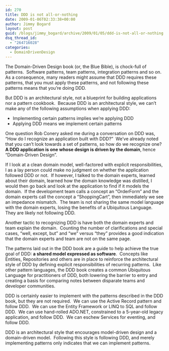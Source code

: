 ```yaml
---
id: 270
title: DDD is not all-or-nothing
date: 2009-01-06T02:33:38+00:00
author: Jimmy Bogard
layout: post
guid: /blogs/jimmy_bogard/archive/2009/01/05/ddd-is-not-all-or-nothing.aspx
dsq_thread_id:
  - "264716028"
categories:
  - DomainDrivenDesign
---
```

The Domain-Driven Design book (or, the Blue Bible), is chock-full of patterns.&#160; Software patterns, team patterns, integration patterns and so on.&#160; As a consequence, many readers might assume that DDD requires these patterns, that you must apply these patterns, and not following these patterns means that you’re doing DDD.

But DDD is an architectural style, not a blueprint for building applications nor a pattern cookbook.&#160; Because DDD is an architectural style, we can’t make any of the following assumptions when applying DDD:

  * Implementing certain patterns implies we’re applying DDD
  * Applying DDD means we implement certain patterns

One question Rob Conery asked me during a conversation on DDD was, “How do I recognize an application built with DDD?”&#160; We’ve already noted that you can’t look towards a set of patterns, so how do we recognize one?&#160; **A DDD application is one whose design is driven by the domain**, hence “Domain-Driven Design”.

If I look at a clean domain model, well-factored with explicit responsibilities, I as a lay person could make no judgment on whether the application followed DDD or not.&#160; If however, I talked to the domain experts, learned about their domain, learned how the domain knowledge was distilled, I would then go back and look at the application to find if it models the domain.&#160; If the development team calls a concept an “OrderForm” and the domain experts call the concept a “ShoppingCart”, then immediately we see an impedance mismatch.&#160; The team is not sharing the same model language with the domain experts, losing the benefits of a Ubiquitous Language.&#160; They are likely not following DDD.

Another tactic to recognizing DDD is have both the domain experts and team explain the domain.&#160; Counting the number of clarifications and special cases, “well, except, but” and “we” versus “they” provides a good indication that the domain experts and team are not on the same page.

The patterns laid out in the DDD book are a guide to help achieve the true goal of DDD: **a shared model expressed as software**.&#160; Concepts like Entities, Repositories and others are in place to reinforce the architectural style of DDD by defining explicit responsibilities of recurring patterns.&#160; Like other pattern languages, the DDD book creates a common Ubiquitous Language for practitioners of DDD, both lowering the barrier to entry and creating a basis for comparing notes between disparate teams and developer communities.

DDD is certainly easier to implement with the patterns described in the DDD book, but they are not required.&#160; We can use the Active Record pattern and follow DDD.&#160; We can use the Entity Framework or LINQ to SQL and follow DDD.&#160; We can use hand-rolled ADO.NET, constrained to a 5-year-old legacy application, and follow DDD.&#160; We can eschew Services for eventing, and follow DDD.

DDD is an architectural style that encourages model-driven design and a domain-driven model.&#160; Following this style is following DDD, and merely implementing patterns only indicates that we can implement patterns.